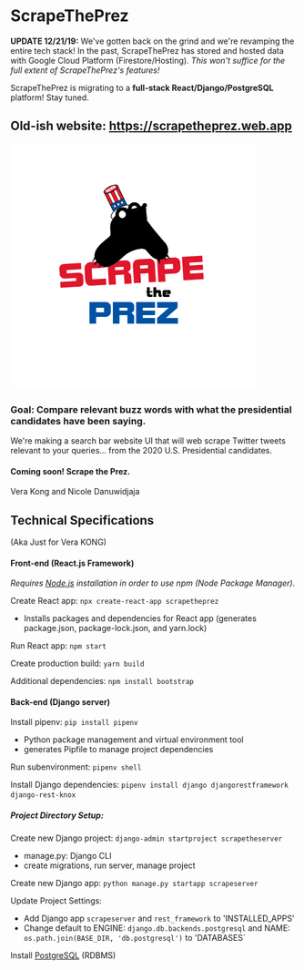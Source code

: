 # ScrapeThePrez
**UPDATE 12/21/19:** We've gotten back on the grind and we're revamping the entire tech stack! In the past, ScrapeThePrez has stored and hosted data with Google Cloud Platform (Firestore/Hosting). *This won't suffice for the full extent of ScrapeThePrez's features!* 

ScrapeThePrez is migrating to a **full-stack React/Django/PostgreSQL** platform! Stay tuned. 

## Old-ish website: https://scrapetheprez.web.app
![ScrapeThePrez Logo](/v1_files/static/pictures/normal_size_logo.png)

### Goal: Compare relevant buzz words with what the presidential candidates have been saying.
We're making a search bar website UI that will web scrape Twitter tweets relevant to your queries... from the 2020 U.S. Presidential candidates.

#### Coming soon! Scrape the Prez.
Vera Kong and Nicole Danuwidjaja

## Technical Specifications
(Aka Just for Vera KONG)

#### Front-end (React.js Framework)

*Requires [Node.js](https://nodejs.org/) installation in order to use npm (Node Package Manager).*

Create React app: `npx create-react-app scrapetheprez`
- Installs packages and dependencies for React app (generates package.json, package-lock.json, and yarn.lock)

Run React app: `npm start`

Create production build: `yarn build`

Additional dependencies: `npm install bootstrap`

#### Back-end (Django server)

Install pipenv: `pip install pipenv`
- Python package management and virtual environment tool
- generates Pipfile to manage project dependencies

Run subenvironment: `pipenv shell`

Install Django dependencies: `pipenv install django djangorestframework django-rest-knox`

##### Project Directory Setup:
Create new Django project: `django-admin startproject scrapetheserver`
- manage.py: Django CLI
- create migrations, run server, manage project

Create new Django app: `python manage.py startapp scrapeserver`

Update Project Settings: 
- Add Django app `scrapeserver` and `rest_framework` to 'INSTALLED_APPS'
- Change default to ENGINE: `django.db.backends.postgresql` and NAME: `os.path.join(BASE_DIR, 'db.postgresql')` to 'DATABASES`

Install [PostgreSQL](https://www.postgresql.org/docs/9.3/tutorial-install.html) (RDBMS)

